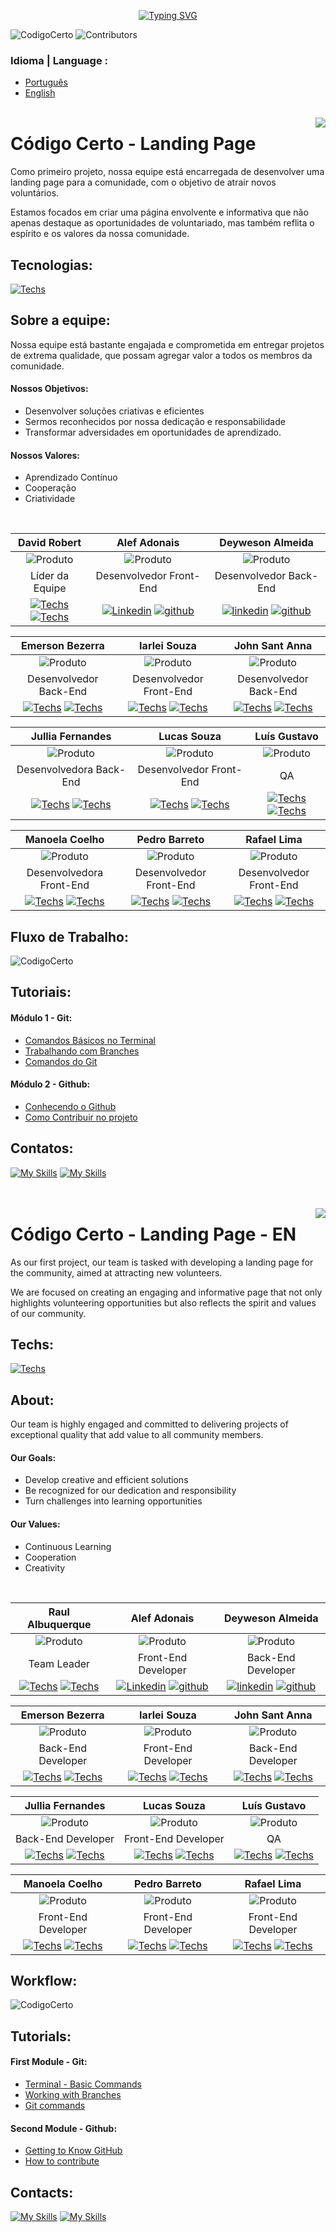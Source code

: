 <p align="center">
  <a href="https://git.io/typing-svg">
    <img src="https://readme-typing-svg.demolab.com?font=Fira+Code&pause=1000&color=F70000&random=false&width=435&lines=Equipe de  +Desenvolvimento+%7C+  04" alt="Typing SVG">
  </a>
</p>


![CodigoCerto](https://utfs.io/f/3b2340e8-5523-4aca-a549-0688fd07450e-j4edu.jfif)
![Contributors](https://img.shields.io/badge/contributors-12-red)

### Idioma | Language :
- [Português](#código-certo---landing-page)
- [English](#contatos)
<br><br>

<img align="right" src="./github/icons/br.svg" /> 


# Código Certo - Landing Page
Como primeiro projeto, nossa equipe está encarregada de desenvolver uma landing page para a comunidade, com o objetivo de atrair novos voluntários.

Estamos focados em criar uma página envolvente e informativa que não apenas destaque as oportunidades de voluntariado, mas também reflita o espírito e os valores da nossa comunidade.


## Tecnologias:
[![Techs](https://skillicons.dev/icons?i=figma,html,css,js,bootstrap,nodejs,ts,prisma,sqlite,cypress)](https://skillicons.dev)

## Sobre a equipe:
Nossa equipe está bastante engajada e comprometida em entregar projetos de extrema qualidade, que possam agregar valor a todos os membros da comunidade.

#### Nossos Objetivos:
- Desenvolver soluções criativas e eficientes
- Sermos reconhecidos por nossa dedicação e responsabilidade
- Transformar adversidades em oportunidades de aprendizado.

#### Nossos Valores:
- Aprendizado Contínuo
- Cooperação
- Criatividade

<br>

|      David Robert         |       Alef Adonais        |      Deyweson Almeida        |   
|:-------------------------:|:-------------------------:|:-------------------------:|
| ![Produto](https://avatars.githubusercontent.com/u/54132069?v=4)  | ![Produto](./github/images/2.jpg)  | ![Produto](./github/images/3.jpg)  |
| Líder da Equipe | Desenvolvedor Front-End | Desenvolvedor Back-End |
| [![Techs](./github/icons/linkedin.png)](https://www.linkedin.com/in/dev-raul-albuquerque) [![Techs](./github/icons/github.png)](https://github.com/Raul-Albuquerque) | [![Linkedin](./github/icons/linkedin.png)](https://www.linkedin.com/in/alef-adonais/) [![github](./github/icons/github.png)](https://github.com/alefadonais5) | [![linkedin](./github/icons/linkedin.png)](https://www.linkedin.com/in/deyweson/) [![github](./github/icons/github.png)](https://github.com/Deyweson) |

|      Emerson Bezerra        |     Iarlei Souza          |      John Sant Anna         |   
|:-------------------------:|:-------------------------:|:-------------------------:|
| ![Produto](./github/images/4.jpg)  | ![Produto](./github/images/5.jpg)  | ![Produto](./github/images/6.jpg)  |
| Desenvolvedor Back-End | Desenvolvedor Front-End | Desenvolvedor Back-End |
 [![Techs](./github/icons/linkedin.png)](https://www.linkedin.com/in/emersonbbezerra/) [![Techs](./github/icons/github.png)](https://github.com/emersonbbezerra) | [![Techs](./github/icons/linkedin.png)](https://www.linkedin.com/in/iarleisouza) [![Techs](./github/icons/github.png)](https://github.com/iarleisouza) | [![Techs](./github/icons/linkedin.png)](https://www.linkedin.com/in/john-sant-anna-89bab890/) [![Techs](./github/icons/github.png)](https://github.com/johnsantanna) |

|      Jullia Fernandes         |      Lucas Souza        |      Luís Gustavo         |   
|:-------------------------:|:-------------------------:|:-------------------------:|
| ![Produto](./github/images/7.jpg)  | ![Produto](./github/images/8.jpg)  | ![Produto](./github/images/9.jpg)  |
| Desenvolvedora Back-End | Desenvolvedor Front-End | QA |
| [![Techs](./github/icons/linkedin.png)](https://www.linkedin.com/in/jullia-fernandes-felizardo/) [![Techs](./github/icons/github.png)](https://github.com/JulliaFernandes) | [![Techs](./github/icons/linkedin.png)](https://www.linkedin.com/in/lucas-souza-9b4620286/) [![Techs](./github/icons/github.png)](https://github.com/LoradoREX) | [![Techs](./github/icons/linkedin.png)](https://www.linkedin.com/in/luisgustavodev/) [![Techs](./github/icons/github.png)](https://github.com/Gustavo-lucca83) |

|      Manoela Coelho        |      Pedro Barreto         |      Rafael Lima          |   
|:-------------------------:|:-------------------------:|:-------------------------:|
| ![Produto](./github/images/10.jpg)  | ![Produto](./github/images/11.jpg)  | ![Produto](./github/images/12.jpg)  |
| Desenvolvedora Front-End | Desenvolvedor Front-End| Desenvolvedor Front-End |
| [![Techs](./github/icons/linkedin.png)](https://www.linkedin.com/in/manoela-coelho) [![Techs](./github/icons/github.png)](https://github.com/manoelacsilva) | [![Techs](./github/icons/linkedin.png)](https://www.linkedin.com/in/pedro-barreto-877665b9/) [![Techs](./github/icons/github.png)](https://github.com/DevPedroBarreto) | [![Techs](./github/icons/linkedin.png)](https://www.linkedin.com/in/rafael-limma/) [![Techs](./github/icons/github.png)](https://github.com/rsantiago-lima) |

## Fluxo de Trabalho:
![CodigoCerto](./github/images/fluxo.jpg )


## Tutoriais:
#### Módulo 1 - Git:
 - [Comandos Básicos no Terminal](https://imminent-politician-8bc.notion.site/Comandos-B-sicos-no-Terminal-bf944666fda544d387180d5a0d299f2f)
 - [Trabalhando com Branches](https://www.notion.so/Git-Github-Equipe-04-c59c81b156ed45c9a0b4e12beb0dad80?p=28734cec67eb44f6b2a23d7cd90cf195&pm=c)
 - [Comandos do Git](https://www.notion.so/Git-Github-Equipe-04-c59c81b156ed45c9a0b4e12beb0dad80?p=8d4d727aeec74713bcc2ebc795656442&pm=c)

 #### Módulo 2 - Github:
 - [Conhecendo o Github](https://www.notion.so/Git-Github-Equipe-04-c59c81b156ed45c9a0b4e12beb0dad80?p=16ea639d369345aaade39161d9830623&pm=c)
 - [Como Contribuir no projeto](https://www.notion.so/Git-Github-Equipe-04-c59c81b156ed45c9a0b4e12beb0dad80?p=d1821d6fca39478cb2b45a93206168ee&pm=c)


## Contatos:
[![My Skills](https://skillicons.dev/icons?i=linkedin)](https://www.linkedin.com/company/codigocerto/posts/?feedView=all)
[![My Skills](https://skillicons.dev/icons?i=gmail)](mailto:mailto:codigocertocoders@gmail.com)
<br><br><br>


<img align="right" src="./github/icons/en.svg" /> 


# Código Certo - Landing Page - EN
As our first project, our team is tasked with developing a landing page for the community, aimed at attracting new volunteers.

We are focused on creating an engaging and informative page that not only highlights volunteering opportunities but also reflects the spirit and values of our community.


## Techs:
[![Techs](https://skillicons.dev/icons?i=figma,html,css,js,bootstrap,nodejs,ts,prisma,sqlite,cypress&theme=light)](https://skillicons.dev)

## About:
Our team is highly engaged and committed to delivering projects of exceptional quality that add value to all community members.

#### Our Goals:
- Develop creative and efficient solutions
- Be recognized for our dedication and responsibility
- Turn challenges into learning opportunities

#### Our Values:
- Continuous Learning
- Cooperation
- Creativity

<br>

|      Raul Albuquerque         |       Alef Adonais        |      Deyweson Almeida        |   
|:-------------------------:|:-------------------------:|:-------------------------:|
| ![Produto](./github/images/1.jpg)  | ![Produto](./github/images/2.jpg)  | ![Produto](./github/images/3.jpg)  |
| Team Leader | Front-End Developer | Back-End Developer |
| [![Techs](./github/icons/linkedin.png)](https://www.linkedin.com/in/dev-raul-albuquerque) [![Techs](./github/icons/github.png)](https://github.com/Raul-Albuquerque) | [![Linkedin](./github/icons/linkedin.png)](https://www.linkedin.com/in/alef-adonais/) [![github](./github/icons/github.png)](https://github.com/alefadonais5) | [![linkedin](./github/icons/linkedin.png)](https://www.linkedin.com/in/deyweson/) [![github](./github/icons/github.png)](https://github.com/Deyweson) |

|      Emerson Bezerra        |     Iarlei Souza          |      John Sant Anna         |   
|:-------------------------:|:-------------------------:|:-------------------------:|
| ![Produto](./github/images/4.jpg)  | ![Produto](./github/images/5.jpg)  | ![Produto](./github/images/6.jpg)  |
| Back-End Developer| Front-End Developer | Back-End Developer |
 [![Techs](./github/icons/linkedin.png)](https://www.linkedin.com/in/emersonbbezerra/) [![Techs](./github/icons/github.png)](https://github.com/emersonbbezerra) | [![Techs](./github/icons/linkedin.png)](https://www.linkedin.com/in/iarleisouza) [![Techs](./github/icons/github.png)](https://github.com/iarleisouza) | [![Techs](./github/icons/linkedin.png)](https://www.linkedin.com/in/john-sant-anna-89bab890/) [![Techs](./github/icons/github.png)](https://github.com/johnsantanna) |

|      Jullia Fernandes         |      Lucas Souza        |      Luís Gustavo         |   
|:-------------------------:|:-------------------------:|:-------------------------:|
| ![Produto](./github/images/7.jpg)  | ![Produto](./github/images/8.jpg)  | ![Produto](./github/images/9.jpg)  |
| Back-End Developer | Front-End Developer | QA |
| [![Techs](./github/icons/linkedin.png)](https://www.linkedin.com/in/jullia-fernandes-felizardo/) [![Techs](./github/icons/github.png)](https://github.com/JulliaFernandes) | [![Techs](./github/icons/linkedin.png)](https://www.linkedin.com/in/lucas-souza-9b4620286/) [![Techs](./github/icons/github.png)](https://github.com/LoradoREX) | [![Techs](./github/icons/linkedin.png)](https://www.linkedin.com/in/luisgustavodev/) [![Techs](./github/icons/github.png)](https://github.com/Gustavo-lucca83) |

|      Manoela Coelho        |      Pedro Barreto         |      Rafael Lima          |   
|:-------------------------:|:-------------------------:|:-------------------------:|
| ![Produto](./github/images/10.jpg)  | ![Produto](./github/images/11.jpg)  | ![Produto](./github/images/12.jpg)  |
| Front-End Developer | Front-End Developer | Front-End Developer |
| [![Techs](./github/icons/linkedin.png)](https://www.linkedin.com/in/manoela-coelho) [![Techs](./github/icons/github.png)](https://github.com/manoelacsilva) | [![Techs](./github/icons/linkedin.png)](https://www.linkedin.com/in/pedro-barreto-877665b9/) [![Techs](./github/icons/github.png)](https://github.com/DevPedroBarreto) | [![Techs](./github/icons/linkedin.png)](https://www.linkedin.com/in/rafael-limma/) [![Techs](./github/icons/github.png)](https://github.com/rsantiago-lima) |

## Workflow:
![CodigoCerto](./github/images/workflow.jpg )


## Tutorials:
#### First Module - Git:
 - [Terminal - Basic Commands](https://imminent-politician-8bc.notion.site/Comandos-B-sicos-no-Terminal-bf944666fda544d387180d5a0d299f2f)
 - [Working with Branches](https://www.notion.so/Git-Github-Equipe-04-c59c81b156ed45c9a0b4e12beb0dad80?p=28734cec67eb44f6b2a23d7cd90cf195&pm=c)
 - [Git commands](https://www.notion.so/Git-Github-Equipe-04-c59c81b156ed45c9a0b4e12beb0dad80?p=8d4d727aeec74713bcc2ebc795656442&pm=c)

 #### Second Module - Github:
 - [Getting to Know GitHub](https://www.notion.so/Git-Github-Equipe-04-c59c81b156ed45c9a0b4e12beb0dad80?p=16ea639d369345aaade39161d9830623&pm=c)
 - [How to contribute](https://www.notion.so/Git-Github-Equipe-04-c59c81b156ed45c9a0b4e12beb0dad80?p=d1821d6fca39478cb2b45a93206168ee&pm=c)


## Contacts:
[![My Skills](https://skillicons.dev/icons?i=linkedin)](https://www.linkedin.com/company/codigocerto/posts/?feedView=all)
[![My Skills](https://skillicons.dev/icons?i=gmail)](mailto:mailto:codigocertocoders@gmail.com)
